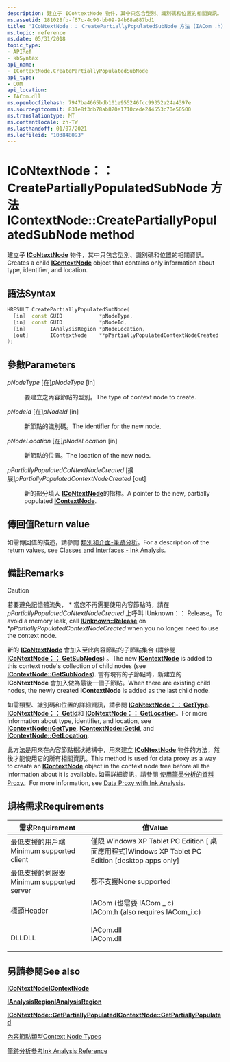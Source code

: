 ```yaml
---
description: 建立子 ICoNtextNode 物件，其中只包含型別、識別碼和位置的相關資訊。
ms.assetid: 181028fb-f67c-4c90-bb09-94b68a887bd1
title: 'ICoNtextNode：： CreatePartiallyPopulatedSubNode 方法 (IACom .h) '
ms.topic: reference
ms.date: 05/31/2018
topic_type:
- APIRef
- kbSyntax
api_name:
- IContextNode.CreatePartiallyPopulatedSubNode
api_type:
- COM
api_location:
- IACom.dll
ms.openlocfilehash: 7947ba4665bdb101e955246fcc99352a24a4397e
ms.sourcegitcommit: 831e8f3db78ab820e1710cede244553c70e50500
ms.translationtype: MT
ms.contentlocale: zh-TW
ms.lasthandoff: 01/07/2021
ms.locfileid: "103848093"
---
```

# <a name="icontextnodecreatepartiallypopulatedsubnode-method"></a><span data-ttu-id="da335-103">ICoNtextNode：： CreatePartiallyPopulatedSubNode 方法</span><span class="sxs-lookup"><span data-stu-id="da335-103">IContextNode::CreatePartiallyPopulatedSubNode method</span></span>

<span data-ttu-id="da335-104">建立子 [**ICoNtextNode**](icontextnode.md) 物件，其中只包含型別、識別碼和位置的相關資訊。</span><span class="sxs-lookup"><span data-stu-id="da335-104">Creates a child [**IContextNode**](icontextnode.md) object that contains only information about type, identifier, and location.</span></span>

## <a name="syntax"></a><span data-ttu-id="da335-105">語法</span><span class="sxs-lookup"><span data-stu-id="da335-105">Syntax</span></span>


```C++
HRESULT CreatePartiallyPopulatedSubNode(
  [in]  const GUID            *pNodeType,
  [in]  const GUID            *pNodeId,
  [in]        IAnalysisRegion *pNodeLocation,
  [out]       IContextNode    **pPartiallyPopulatedContextNodeCreated
);
```



## <a name="parameters"></a><span data-ttu-id="da335-106">參數</span><span class="sxs-lookup"><span data-stu-id="da335-106">Parameters</span></span>

<dl> <dt>

<span data-ttu-id="da335-107">*pNodeType* \[在\]</span><span class="sxs-lookup"><span data-stu-id="da335-107">*pNodeType* \[in\]</span></span>
</dt> <dd>

<span data-ttu-id="da335-108">要建立之內容節點的型別。</span><span class="sxs-lookup"><span data-stu-id="da335-108">The type of context node to create.</span></span>

</dd> <dt>

<span data-ttu-id="da335-109">*pNodeId* \[在\]</span><span class="sxs-lookup"><span data-stu-id="da335-109">*pNodeId* \[in\]</span></span>
</dt> <dd>

<span data-ttu-id="da335-110">新節點的識別碼。</span><span class="sxs-lookup"><span data-stu-id="da335-110">The identifier for the new node.</span></span>

</dd> <dt>

<span data-ttu-id="da335-111">*pNodeLocation* \[在\]</span><span class="sxs-lookup"><span data-stu-id="da335-111">*pNodeLocation* \[in\]</span></span>
</dt> <dd>

<span data-ttu-id="da335-112">新節點的位置。</span><span class="sxs-lookup"><span data-stu-id="da335-112">The location of the new node.</span></span>

</dd> <dt>

<span data-ttu-id="da335-113">*pPartiallyPopulatedCoNtextNodeCreated* \[擴展\]</span><span class="sxs-lookup"><span data-stu-id="da335-113">*pPartiallyPopulatedContextNodeCreated* \[out\]</span></span>
</dt> <dd>

<span data-ttu-id="da335-114">新的部分填入 [**ICoNtextNode**](icontextnode.md)的指標。</span><span class="sxs-lookup"><span data-stu-id="da335-114">A pointer to the new, partially populated [**IContextNode**](icontextnode.md).</span></span>

</dd> </dl>

## <a name="return-value"></a><span data-ttu-id="da335-115">傳回值</span><span class="sxs-lookup"><span data-stu-id="da335-115">Return value</span></span>

<span data-ttu-id="da335-116">如需傳回值的描述，請參閱 [類別和介面-筆跡分析](classes-and-interfaces---ink-analysis.md)。</span><span class="sxs-lookup"><span data-stu-id="da335-116">For a description of the return values, see [Classes and Interfaces - Ink Analysis](classes-and-interfaces---ink-analysis.md).</span></span>

## <a name="remarks"></a><span data-ttu-id="da335-117">備註</span><span class="sxs-lookup"><span data-stu-id="da335-117">Remarks</span></span>

> [!Caution]  
> <span data-ttu-id="da335-118">若要避免記憶體流失， [](/windows/desktop/api/unknwn/nf-unknwn-iunknown-release) \* 當您不再需要使用內容節點時，請在 *pPartiallyPopulatedCoNtextNodeCreated* 上呼叫 IUnknown：： Release。</span><span class="sxs-lookup"><span data-stu-id="da335-118">To avoid a memory leak, call [**IUnknown::Release**](/windows/desktop/api/unknwn/nf-unknwn-iunknown-release) on \**pPartiallyPopulatedContextNodeCreated* when you no longer need to use the context node.</span></span>

 

<span data-ttu-id="da335-119">新的 [**ICoNtextNode**](icontextnode.md) 會加入至此內容節點的子節點集合 (請參閱 [**ICoNtextNode：： GetSubNodes**](icontextnode-getsubnodes.md)) 。</span><span class="sxs-lookup"><span data-stu-id="da335-119">The new [**IContextNode**](icontextnode.md) is added to this context node's collection of child nodes (see [**IContextNode::GetSubNodes**](icontextnode-getsubnodes.md)).</span></span> <span data-ttu-id="da335-120">當有現有的子節點時，新建立的 **ICoNtextNode** 會加入做為最後一個子節點。</span><span class="sxs-lookup"><span data-stu-id="da335-120">When there are existing child nodes, the newly created **IContextNode** is added as the last child node.</span></span>

<span data-ttu-id="da335-121">如需類型、識別碼和位置的詳細資訊，請參閱 [**ICoNtextNode：： GetType**](icontextnode-gettype.md)、 [**ICoNtextNode：： GetId**](icontextnode-getid.md)和 [**ICoNtextNode：： GetLocation**](icontextnode-getlocation.md)。</span><span class="sxs-lookup"><span data-stu-id="da335-121">For more information about type, identifier, and location, see [**IContextNode::GetType**](icontextnode-gettype.md), [**IContextNode::GetId**](icontextnode-getid.md), and [**IContextNode::GetLocation**](icontextnode-getlocation.md).</span></span>

<span data-ttu-id="da335-122">此方法是用來在內容節點樹狀結構中，用來建立 [**ICoNtextNode**](icontextnode.md) 物件的方法，然後才能使用它的所有相關資訊。</span><span class="sxs-lookup"><span data-stu-id="da335-122">This method is used for data proxy as a way to create an [**IContextNode**](icontextnode.md) object in the context node tree before all the information about it is available.</span></span> <span data-ttu-id="da335-123">如需詳細資訊，請參閱 [使用筆墨分析的資料 Proxy](data-proxy-with-ink-analysis.md)。</span><span class="sxs-lookup"><span data-stu-id="da335-123">For more information, see [Data Proxy with Ink Analysis](data-proxy-with-ink-analysis.md).</span></span>

## <a name="requirements"></a><span data-ttu-id="da335-124">規格需求</span><span class="sxs-lookup"><span data-stu-id="da335-124">Requirements</span></span>



| <span data-ttu-id="da335-125">需求</span><span class="sxs-lookup"><span data-stu-id="da335-125">Requirement</span></span> | <span data-ttu-id="da335-126">值</span><span class="sxs-lookup"><span data-stu-id="da335-126">Value</span></span> |
|-------------------------------------|---------------------------------------------------------------------------------------------------------------|
| <span data-ttu-id="da335-127">最低支援的用戶端</span><span class="sxs-lookup"><span data-stu-id="da335-127">Minimum supported client</span></span><br/> | <span data-ttu-id="da335-128">僅限 Windows XP Tablet PC Edition \[ 桌面應用程式\]</span><span class="sxs-lookup"><span data-stu-id="da335-128">Windows XP Tablet PC Edition \[desktop apps only\]</span></span><br/>                                                 |
| <span data-ttu-id="da335-129">最低支援的伺服器</span><span class="sxs-lookup"><span data-stu-id="da335-129">Minimum supported server</span></span><br/> | <span data-ttu-id="da335-130">都不支援</span><span class="sxs-lookup"><span data-stu-id="da335-130">None supported</span></span><br/>                                                                                     |
| <span data-ttu-id="da335-131">標頭</span><span class="sxs-lookup"><span data-stu-id="da335-131">Header</span></span><br/>                   | <dl> <span data-ttu-id="da335-132"><dt>IACom (也需要 IACom \_ c) </dt></span><span class="sxs-lookup"><span data-stu-id="da335-132"><dt>IACom.h (also requires IACom\_i.c)</dt></span></span> </dl> |
| <span data-ttu-id="da335-133">DLL</span><span class="sxs-lookup"><span data-stu-id="da335-133">DLL</span></span><br/>                      | <dl> <span data-ttu-id="da335-134"><dt>IACom.dll</dt></span><span class="sxs-lookup"><span data-stu-id="da335-134"><dt>IACom.dll</dt></span></span> </dl>                          |



## <a name="see-also"></a><span data-ttu-id="da335-135">另請參閱</span><span class="sxs-lookup"><span data-stu-id="da335-135">See also</span></span>

<dl> <dt>

[<span data-ttu-id="da335-136">**ICoNtextNode**</span><span class="sxs-lookup"><span data-stu-id="da335-136">**IContextNode**</span></span>](icontextnode.md)
</dt> <dt>

[<span data-ttu-id="da335-137">**IAnalysisRegion**</span><span class="sxs-lookup"><span data-stu-id="da335-137">**IAnalysisRegion**</span></span>](ianalysisregion.md)
</dt> <dt>

[<span data-ttu-id="da335-138">**ICoNtextNode::GetPartiallyPopulated**</span><span class="sxs-lookup"><span data-stu-id="da335-138">**IContextNode::GetPartiallyPopulated**</span></span>](icontextnode-getpartiallypopulated.md)
</dt> <dt>

[<span data-ttu-id="da335-139">內容節點類型</span><span class="sxs-lookup"><span data-stu-id="da335-139">Context Node Types</span></span>](context-node-types.md)
</dt> <dt>

[<span data-ttu-id="da335-140">筆跡分析參考</span><span class="sxs-lookup"><span data-stu-id="da335-140">Ink Analysis Reference</span></span>](ink-analysis-reference.md)
</dt> </dl>

 

